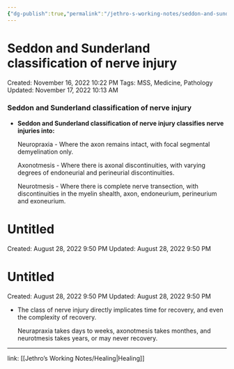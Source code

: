 ```yaml
---
{"dg-publish":true,"permalink":"/jethro-s-working-notes/seddon-and-sunderland-classification-of-nerve-inju/","dgPassFrontmatter":true}
---
```



# Seddon and Sunderland classification of nerve injury

Created: November 16, 2022 10:22 PM
Tags: MSS, Medicine, Pathology
Updated: November 17, 2022 10:13 AM

### Seddon and Sunderland classification of nerve injury

- **Seddon and Sunderland classification of nerve injury classifies nerve injuries into:**
    
    Neuropraxia - Where the axon remains intact, with focal segmental demyelination only.
    
    Axonotmesis - Where there is axonal discontinuities, with varying degrees of endoneurial and perineurial discontinuities.
    
    Neurotmesis - Where there is complete nerve transection, with discontinuities in the myelin shealth, axon, endoneurium, perineurium and exoneurium.
    
    
<div class="transclusion internal-embed is-loaded"><div class="markdown-embed">





# Untitled

Created: August 28, 2022 9:50 PM
Updated: August 28, 2022 9:50 PM

</div></div>

    
    
<div class="transclusion internal-embed is-loaded"><div class="markdown-embed">





# Untitled

Created: August 28, 2022 9:50 PM
Updated: August 28, 2022 9:50 PM

</div></div>

    
- The class of nerve injury directly implicates time for recovery, and even the complexity of recovery.
    
    Neurapraxia takes days to weeks, axonotmesis takes monthes, and neurotmesis takes years, or may never recovery.
    

---

link: [[Jethro’s Working Notes/Healing\|Healing]]